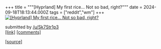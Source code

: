 +++
title = """[Hyprland] My first rice... Not so bad, right?"""
date = 2024-09-18T18:13:44.000Z
tags = ["reddit","wm"]
+++
[![[Hyprland] My first rice... Not so bad, right? ](https://preview.redd.it/l1oyuwepzlpd1.png?width=640&crop=smart&auto=webp&s=b21b13a74f7182899f5d56ae4ec7d098de0a22a6 "[Hyprland] My first rice... Not so bad, right? ")](https://www.reddit.com/r/unixporn/comments/1fjzkpb/hyprland_my_first_rice_not_so_bad_right/)

submitted by [/u/Sk7Str1p3](https://www.reddit.com/user/Sk7Str1p3)  
[\[link\]](https://i.redd.it/l1oyuwepzlpd1.png) [\[comments\]](https://www.reddit.com/r/unixporn/comments/1fjzkpb/hyprland_my_first_rice_not_so_bad_right/)

[[source]](https://www.reddit.com/r/unixporn/comments/1fjzkpb/hyprland_my_first_rice_not_so_bad_right/)
